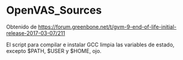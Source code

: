 # OpenVAS_Sources

Obtenido de https://forum.greenbone.net/t/gvm-9-end-of-life-initial-release-2017-03-07/211

El script para compilar e instalar GCC limpia las variables de estado, excepto $PATH, $USER y $HOME, ojo.

